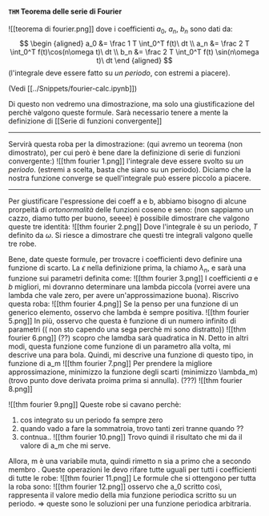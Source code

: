 #### `THM` Teorema delle serie di Fourier
![[teorema di fourier.png]]
dove i coefficienti $a_0$, $a_n$, $b_n$ sono dati da:
$$
\begin {aligned}
    a_0 &= \frac 1 T \int_0^T f(t)\ dt \\
    a_n &= \frac 2 T \int_0^T f(t)\cos(n\omega t)\ dt \\
    b_n &= \frac 2 T \int_0^T f(t) \sin(n\omega t)\ dt
\end {aligned}
$$
(l'integrale deve essere fatto su _un periodo_, con estremi a piacere).

(Vedi [[../Snippets/fourier-calc.ipynb]])

Di questo non vedremo una dimostrazione, ma solo una giustificazione del perchè valgono queste formule. Sarà necessario tenere a mente la definizione di [[Serie di funzioni convergente]] 

---
Servirà questa roba per la dimostrazione:
(qui avremo un teorema (non dimostrato), per cui però è bene dare la definizione di serie di funzioni convergente:)
![[thm fourier 1.png]]
l'integrale deve essere svolto su _un periodo_. (estremi a scelta, basta che siano su un periodo). Diciamo che la nostra funzione converge se quell'integrale può essere piccolo a piacere.

---
 


Per giustificare l'espressione dei coeff a e b, abbiamo bisogno di alcune prorpeità di _ortonormalità_ delle funzioni coseno e seno:
(non sappiamo un cazzo, diamo tutto per buono, seeee)
è possibile dimostrare che valgono queste tre identità:
![[thm fourier 2.png]]
Dove l'integrale è su un periodo, $T$ definito da $\omega$. Si riesce a dimostrare che questi tre integrali valgono quelle tre robe.

Bene, date queste formule, per trovacre i coefficienti devo definire una funzione di scarto. La $\epsilon$ nella definizione prima, la chiamo $\lambda_n$, e sarà una funzione sui parametri definita come:
![[thm fourier 3.png]]
I coefficienti $a$ e $b$ migliori,  mi dovranno determinare una lambda piccola (vorrei avere una lambda che vale zero, per avere un'approssimazione buona).
Riscrivo questa roba:
![[thm fourier 4.png]]
Se la penso per una funzione di un generico elemento, osservo che lambda è sempre positiva.
![[thm fourier 5.png]]
In più, osservo che questa è funzione di un numero infinito di parametri
(( non sto capendo una sega perchè mi sono distratto))
![[thm fourier 6.png]]
(??) scopro che lamdba sarà quadratica in N. Detto in altri modi, questa funzione come funzione di un parametro alla volta, mi descrive una para bola. Quindi, mi descrive una funzione di questo tipo, in funzione di a_m
![[thm fourier 7.png]]
Per prendere la migliore approssimazione, minimizzo la funzione degli scarti (minimizzo \lambda_m) (trovo punto dove derivata proima prima si annulla).
(???)
![[thm fourier 8.png]]

![[thm fourier 9.png]]
Queste robe si cavano perchè:
1) cos integrato su un periodo fa sempre zero
2) quando vado a fare la sommatroia, trovo tanti zeri tranne quando ??
3) contnua..
 ![[thm fourier 10.png]]
 Trovo quindi il risultato che mi da il valore di a_m che mi serve.

 Allora, m è una variabile muta, quindi rimetto n sia a primo che a secondo membro
.
Queste operazioni le devo rifare tutte uguali per tutti i coefficienti di tutte le robe:
![[thm fourier 11.png]]
Le formule che si ottengono per tutta la roba sono:
![[thm fourier 12.png]]
osservo che a_0 scritto così, rappresenta il valore medio della mia funzione periodica scritto su un periodo.
=> queste sono le soluzioni per una funzione periodica arbitraria.
